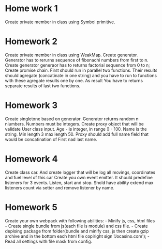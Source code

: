 # Home work 1
Create private member in class using Symbol primitive.

# Homework 2
Create private member in class using WeakMap.
Create generator. Generator has to rerurns sequence of fibonachi numbers from first to n.
Create generator generaor has to returns factorial sequence from 0 to n;
Create promise chain. First should run in parallel two functions. Their results should agregate (concatinate in one string) and you have to run to functions with these agregate results one by one. As result You have to returns separate results of last two functions.

# Homework 3
Create singletone based on generator. Generator returns random n niumbers. Numbers must be integers. 
Create proxy object that will be validate User class input. Age - is integer, in range 0 - 100. Name is the string. Min length 3 max length 50. Proxy should add full name field that would be concatination of First nad last name. 

# Homework 4
Create class car. And create logger that will be log all movings, coordinates and fuel level of this car
Create you own event emitter. It should predefine listeners for 3 events. Listen, start and stop. Shold have ability extend max listeners count via setter and remove listener by name.

# Homework 5
Create your own webpack with following abilities:
    - Minify js, css, html files
    - Create single bundle from js(each file is module) and css file.
    - Create deploing package from folder(bundle and minify css, js then create gzip archive and in the bottom each html file copiright sign 'Jocasino.com');
    - Read all settings with file mask from config.